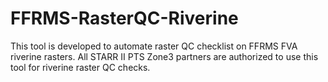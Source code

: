 # FFRMS-RasterQC-Riverine
This tool is developed to automate raster QC checklist on FFRMS FVA riverine rasters.  All STARR II PTS Zone3 partners are authorized to use this tool for riverine raster QC checks. 
